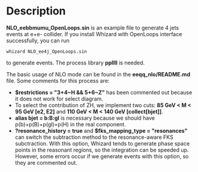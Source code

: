 # Description
**NLO_eebbmumu_OpenLoops.sin** is an example file to generate 4 jets events at e+e- collider. If you install Whizard with OpenLoops interface successfully, you can run
```
whizard NLO_ee4j_OpenLoops.sin
```
to generate events. The process library **ppllll** is needed.

The basic usage of NLO mode can be found in the **eeqq_nlo/README.md** file. Some comments for this process are:
* **$restrictions = "3+4~H && 5+6~Z"** has been commented out because it does not work for select diagram.
* To select the contribution of ZH, we implement two cuts: **85 GeV < M < 95 GeV [e2, E2]** and **110 GeV < M < 140 GeV [collect[bjet]]**.
* **alias bjet = b:B:gl** is necessary because we should have p(b)+p(B)+p(gl)=p(H) in the real component.
* **?resonance_history = true** and **$fks_mapping_type = "resonances"** can switch the subtraction method to the resonance-aware FKS subctraction.
  With this option, Whizard tends to generate phase space points in the reasonant regions, so the integration can be speeded up.
  However, some errors occur if we generate events with this option, so they are commented out.
